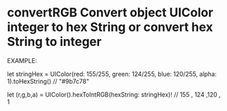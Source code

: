 # convertRGB Convert object UIColor integer to hex String or convert hex String to integer


EXAMPLE:

let stringHex = UIColor(red: 155/255, green: 124/255, blue: 120/255, alpha: 1).toHexString() // "#9b7c78"


let (r,g,b,a) = UIColor().hexToIntRGB(hexString: stringHex)! // 155 , 124 ,120 , 1

